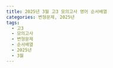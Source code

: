 ```yaml
---
title: 2025년 3월 고3 모의고사 영어 순서배열
categories: 변형문제, 2025년
tags:
  - 고3
  - 모의고사
  - 변형문제
  - 순서배열
  - 2025년
  - 3월
---
```

